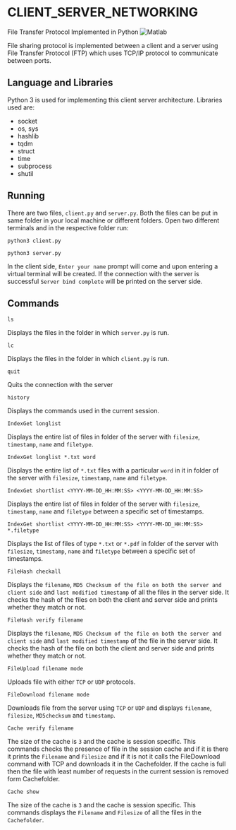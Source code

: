 # CLIENT_SERVER_NETWORKING
File Transfer Protocol Implemented in Python
![Matlab](https://img.shields.io/badge/LICENSE-MIT-blue?logo=appveyor&style=for-the-badge)

File sharing protocol is implemented between a client and a server using File Transfer Protocol (FTP) which uses TCP/IP protocol to communicate between ports.

## Language and Libraries
Python 3 is used for implementing this client server architecture. Libraries used are: 
- socket
- os, sys
- hashlib
- tqdm
- struct
- time
- subprocess
- shutil

## Running
There are two files, `client.py` and `server.py`. Both the files can be put in same folder in your local machine or different folders. Open two different terminals and in the respective folder run:
``` console
python3 client.py
```
``` console
python3 server.py
```
In the client side, `Enter your name` prompt will come and upon entering a virtual terminal will be created. If the connection with the server is successful `Server bind complete` will be printed on the server side.

## Commands
``` console
ls
````
Displays the files in the folder in which `server.py` is run.

``` console
lc
```
Displays the files in the folder in which `client.py` is run.

``` console
quit
```
Quits the connection with the server

``` console
history
```
Displays the commands used in the current session.

``` console
IndexGet longlist
```
Displays the entire list of files in folder of the server with `filesize`, `timestamp`, `name` and `filetype`.

``` console
IndexGet longlist *.txt word
```
Displays the entire list of `*.txt` files with a particular `word` in it in folder of the server with `filesize`, `timestamp`, `name` and `filetype`.

``` console
IndexGet shortlist <YYYY-MM-DD_HH:MM:SS> <YYYY-MM-DD_HH:MM:SS>
```
Displays the entire list of files in folder of the server with `filesize`, `timestamp`, `name` and `filetype` between a specific set of timestamps. 

``` console
IndexGet shortlist <YYYY-MM-DD_HH:MM:SS> <YYYY-MM-DD_HH:MM:SS> *.filetype
```
Displays the list of files of type `*.txt` or `*.pdf` in folder of the server with `filesize`, `timestamp`, `name` and `filetype` between a specific set of timestamps. 

``` console
FileHash checkall
```
Displays the `filename`, `MD5 Checksum of the file on both the server and client side` and `last modified timestamp` of all the files in the server side. It checks the hash of the files on both the client and server side and prints whether they match or not.

``` console
FileHash verify filename
```
Displays the `filename`, `MD5 Checksum of the file on both the server and client side` and `last modified timestamp` of  the file in the server side. It checks the hash of the file on both the client and server side and prints whether they match or not.


``` console
FileUpload filename mode
```
Uploads file with either `TCP` or `UDP` protocols.

``` console
FileDownload filename mode
```
Downloads file from the server using `TCP` or `UDP` and displays `filename`, `filesize`, `MD5checksum` and `timestamp`.

``` console
Cache verify filename
```
The size of the cache is `3` and the cache is session specific. This commands checks the presence of file in the session cache and if it is there it prints the `Filename` and `Filesize` and if it is not it calls the FileDownload command with TCP and downloads it in the Cachefolder. If the cache is full then the file with least number of requests in the current session is removed form Cachefolder.

``` console
Cache show
```
The size of the cache is `3` and the cache is session specific. This commands displays the `Filename` and `Filesize` of all the files in the `Cachefolder`.
